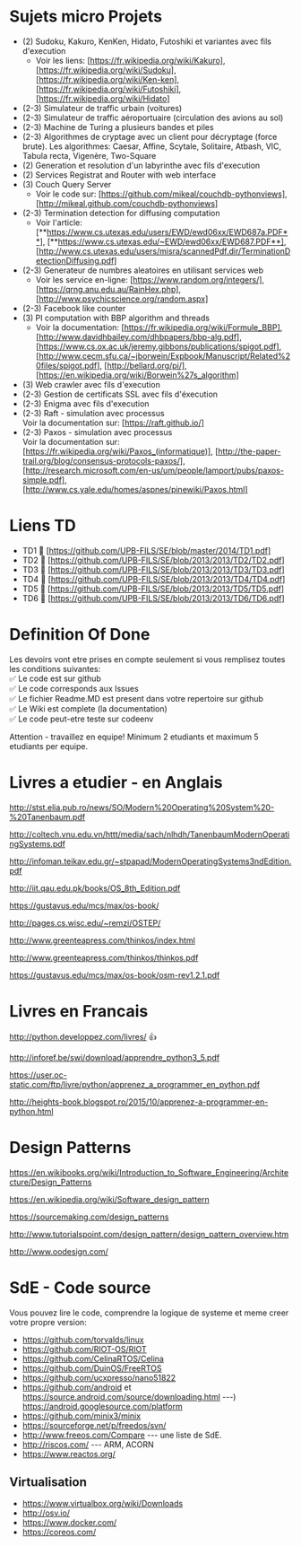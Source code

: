 # Sujets micro Projets

- (2) Sudoku, Kakuro, KenKen, Hidato, Futoshiki et variantes avec fils d'execution  
  - Voir les liens: [https://fr.wikipedia.org/wiki/Kakuro], [https://fr.wikipedia.org/wiki/Sudoku], [https://fr.wikipedia.org/wiki/Ken-ken], [https://fr.wikipedia.org/wiki/Futoshiki], [https://fr.wikipedia.org/wiki/Hidato]
- (2-3) Simulateur de traffic urbain (voitures)
- (2-3) Simulateur de traffic aéroportuaire (circulation des avions au sol)
- (2-3) Machine de Turing a plusieurs bandes et piles
- (2-3) Algorithmes de cryptage avec un client pour décryptage (force brute). Les algorithmes: Caesar, Affine, Scytale, Solitaire, Atbash, VIC, Tabula recta, Vigenère, Two-Square 
- (2) Generation et resolution d'un labyrinthe avec fils d'execution
- (2) Services Registrat and Router with web interface
- (3) Couch Query Server  
  - Voir le code sur: [https://github.com/mikeal/couchdb-pythonviews], [http://mikeal.github.com/couchdb-pythonviews]
- (2-3) Termination detection for diffusing computation  
  - Voir l'article: [**https://www.cs.utexas.edu/users/EWD/ewd06xx/EWD687a.PDF**], [**https://www.cs.utexas.edu/~EWD/ewd06xx/EWD687.PDF**], [http://www.cs.utexas.edu/users/misra/scannedPdf.dir/TerminationDetectionDiffusing.pdf]
- (2-3) Generateur de numbres aleatoires en utilisant services web  
  - Voir les service en-ligne: [https://www.random.org/integers/], [https://qrng.anu.edu.au/RainHex.php], [http://www.psychicscience.org/random.aspx]
- (2-3) Facebook like counter
- (3) PI computation with BBP algorithm and threads  
  - Voir la documentation: [https://fr.wikipedia.org/wiki/Formule_BBP], [http://www.davidhbailey.com/dhbpapers/bbp-alg.pdf], [https://www.cs.ox.ac.uk/jeremy.gibbons/publications/spigot.pdf], [http://www.cecm.sfu.ca/~jborwein/Expbook/Manuscript/Related%20files/spigot.pdf], [http://bellard.org/pi/], [https://en.wikipedia.org/wiki/Borwein%27s_algorithm]
- (3) Web crawler avec fils d'execution
- (2-3) Gestion de certificats SSL avec fils d'éxecution
- (2-3) Enigma avec fils d'execution
- (2-3) Raft - simulation avec processus  
Voir la documentation sur: [https://raft.github.io/]
- (2-3) Paxos - simulation avec processus  
Voir la documentation sur: [https://fr.wikipedia.org/wiki/Paxos_(informatique)], [http://the-paper-trail.org/blog/consensus-protocols-paxos/], [http://research.microsoft.com/en-us/um/people/lamport/pubs/paxos-simple.pdf], [http://www.cs.yale.edu/homes/aspnes/pinewiki/Paxos.html]

# Liens TD
* TD1 :link: [https://github.com/UPB-FILS/SE/blob/master/2014/TD1.pdf]
* TD2 :link: [https://github.com/UPB-FILS/SE/blob/2013/2013/TD2/TD2.pdf]
* TD3 :link: [https://github.com/UPB-FILS/SE/blob/2013/2013/TD3/TD3.pdf]
* TD4 :link: [https://github.com/UPB-FILS/SE/blob/2013/2013/TD4/TD4.pdf]
* TD5 :link: [https://github.com/UPB-FILS/SE/blob/2013/2013/TD5/TD5.pdf]
* TD6 :link: [https://github.com/UPB-FILS/SE/blob/2013/2013/TD6/TD6.pdf]

# Definition Of Done
Les devoirs vont etre prises en compte seulement si vous remplisez toutes les conditions suivantes:  
:white_check_mark: Le code est sur github  
:white_check_mark: Le code corresponds aux Issues  
:white_check_mark: Le fichier Readme.MD est present dans votre repertoire sur github  
:white_check_mark: Le Wiki est complete (la documentation)  
:white_check_mark: Le code peut-etre teste sur codeenv  

Attention - travaillez en equipe! Minimum 2 etudiants et maximum 5 etudiants per equipe.

Livres a etudier - en Anglais
====

http://stst.elia.pub.ro/news/SO/Modern%20Operating%20System%20-%20Tanenbaum.pdf

http://coltech.vnu.edu.vn/httt/media/sach/nlhdh/TanenbaumModernOperatingSystems.pdf

http://infoman.teikav.edu.gr/~stpapad/ModernOperatingSystems3ndEdition.pdf

http://iit.qau.edu.pk/books/OS_8th_Edition.pdf

https://gustavus.edu/mcs/max/os-book/

http://pages.cs.wisc.edu/~remzi/OSTEP/

http://www.greenteapress.com/thinkos/index.html

http://www.greenteapress.com/thinkos/thinkos.pdf

https://gustavus.edu/mcs/max/os-book/osm-rev1.2.1.pdf


Livres en Francais
====

http://python.developpez.com/livres/ :+1:

http://inforef.be/swi/download/apprendre_python3_5.pdf

https://user.oc-static.com/ftp/livre/python/apprenez_a_programmer_en_python.pdf

http://heights-book.blogspot.ro/2015/10/apprenez-a-programmer-en-python.html

Design Patterns
====

https://en.wikibooks.org/wiki/Introduction_to_Software_Engineering/Architecture/Design_Patterns

https://en.wikipedia.org/wiki/Software_design_pattern

https://sourcemaking.com/design_patterns

http://www.tutorialspoint.com/design_pattern/design_pattern_overview.htm

http://www.oodesign.com/


SdE - Code source
====
Vous pouvez lire le code, comprendre la logique de systeme et meme creer votre propre version:
* https://github.com/torvalds/linux
* https://github.com/RIOT-OS/RIOT
* https://github.com/CelinaRTOS/Celina
* https://github.com/DuinOS/FreeRTOS
* https://github.com/ucxpresso/nano51822
* https://github.com/android et https://source.android.com/source/downloading.html ---) https://android.googlesource.com/platform 
* https://github.com/minix3/minix
* https://sourceforge.net/p/freedos/svn/
* http://www.freeos.com/Compare --- une liste de SdE.
* http://riscos.com/ --- ARM, ACORN
* https://www.reactos.org/

Virtualisation
----
* https://www.virtualbox.org/wiki/Downloads
* http://osv.io/
* https://www.docker.com/
* https://coreos.com/


